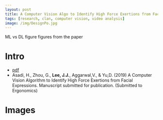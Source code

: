 ```yaml
---
layout: post
title: A Computer Vision Algo to Identify High Force Exertions from Facial Expressions
tags: [research, clan, computer vision, video analysis]
image: /img/DesignPo.jpg
---
```


ML vs DL figure
figures from the paper
# Intro
* [pdf](/myData/cv_approach/A_Computer_Vision_Algorithm_to_Detect_High_Force_Exertions_from_Facial_E....pdf)
*  Asadi, H., Zhou, G., __Lee, J.J.__, Aggarwal,V., & Yu,D. (2019) A Computer Vision Algorithm to Identify High Force Exertions from Facial Expressions. Manuscript submitted for publication. (Submitted to Ergonomics)

# Images
